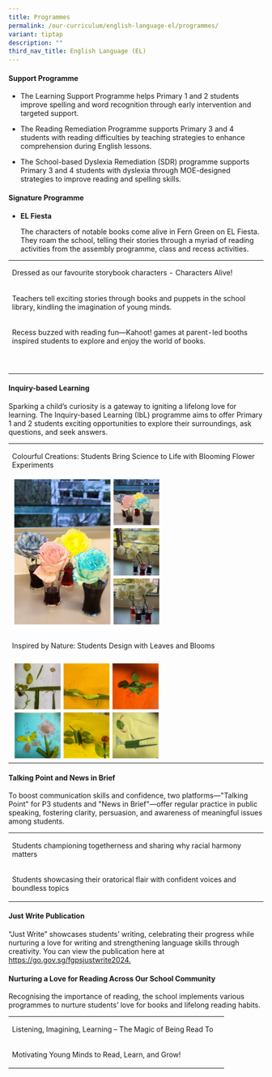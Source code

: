 ```yaml
---
title: Programmes
permalink: /our-curriculum/english-language-el/programmes/
variant: tiptap
description: ""
third_nav_title: English Language (EL)
---
```

<h4><strong>Support Programme</strong></h4>
<ul data-tight="true" class="tight">
<li>
<p>The Learning Support Programme helps Primary 1 and 2 students improve
spelling and word recognition through early intervention and targeted support.</p>
</li>
<li>
<p>The Reading Remediation Programme supports Primary 3 and 4 students with
reading difficulties by teaching strategies to enhance comprehension during
English lessons.</p>
</li>
<li>
<p>The School-based Dyslexia Remediation (SDR) programme supports Primary
3 and 4 students with dyslexia through MOE-designed strategies to improve
reading and spelling skills.</p>
</li>
</ul>
<h4><strong>Signature Programme</strong></h4>
<ul data-tight="true" class="tight">
<li>
<p><strong>EL Fiesta</strong>
</p>
<p>The characters of notable books come alive in Fern Green on EL Fiesta.
They roam the school, telling their stories through a myriad of reading
activities from the assembly programme, class and recess activities.&nbsp;</p>
</li>
</ul>
<table style="minWidth: 50px">
<colgroup>
<col>
<col>
</colgroup>
<tbody>
<tr>
<td rowspan="1" colspan="2">
<p>Dressed as our favourite storybook characters - Characters Alive!</p>
</td>
</tr>
<tr>
<td rowspan="1" colspan="2">
<p>Teachers tell exciting stories through books and puppets in the school
library, kindling the imagination of young minds.&nbsp;&nbsp;</p>
</td>
</tr>
<tr>
<td rowspan="1" colspan="2">
<p>Recess buzzed with reading fun—Kahoot! games at parent-led booths inspired
students to explore and enjoy the world of books.</p>
</td>
</tr>
<tr>
<td rowspan="1" colspan="1">
<p></p>
</td>
<td rowspan="1" colspan="1">
<p></p>
</td>
</tr>
<tr>
<td rowspan="1" colspan="1">
<p></p>
</td>
<td rowspan="1" colspan="1">
<p></p>
</td>
</tr>
</tbody>
</table>
<h4><strong>Inquiry-based Learning</strong>&nbsp;</h4>
<p>Sparking a child’s curiosity is a gateway to igniting a lifelong love
for learning. The Inquiry-based Learning (IbL) programme aims to offer
Primary 1 and 2 students exciting opportunities to explore their surroundings,
ask questions, and seek answers.&nbsp;&nbsp;</p>
<table style="minWidth: 50px">
<colgroup>
<col>
<col>
</colgroup>
<tbody>
<tr>
<td rowspan="1" colspan="2">
<p>Colourful Creations: Students Bring Science to Life with Blooming Flower
Experiments</p>
<div class="isomer-image-wrapper">
<img style="width: 60%;" height="auto" width="100%" alt="" src="/images/English/EL_Pic_13.png">
</div>
</td>
</tr>
<tr>
<td rowspan="1" colspan="2">
<p>Inspired by Nature: Students Design with Leaves and Blooms</p>
<div class="isomer-image-wrapper">
<img style="width: 60%;" height="auto" width="100%" alt="" src="/images/English/EL_Pic_12.png">
</div>
</td>
</tr>
</tbody>
</table>
<h4><strong>Talking Point and News in Brief</strong>&nbsp;</h4>
<p>To boost communication skills and confidence, two platforms—"Talking Point"
for P3 students and "News in Brief"—offer regular practice in public speaking,
fostering clarity, persuasion, and awareness of meaningful issues among
students.&nbsp;</p>
<table style="minWidth: 50px">
<colgroup>
<col>
<col>
</colgroup>
<tbody>
<tr>
<td rowspan="1" colspan="1">
<p>Students championing togetherness and sharing why racial harmony matters</p>
</td>
<td rowspan="1" colspan="1">
<p></p>
</td>
</tr>
<tr>
<td rowspan="1" colspan="1">
<p>Students showcasing their oratorical flair with confident voices and boundless
topics</p>
</td>
<td rowspan="1" colspan="1">
<p></p>
</td>
</tr>
</tbody>
</table>
<h4><strong>Just Write Publication</strong></h4>
<p>“Just Write” showcases students’ writing, celebrating their progress while
nurturing a love for writing and strengthening language skills through
creativity. You can view the publication here at <a href="https://go.gov.sg/fgpsjustwrite2024" rel="noopener nofollow" target="_blank">https://go.gov.sg/fgpsjustwrite2024.</a>
</p>
<h4><strong>Nurturing a Love for Reading Across Our School Community</strong></h4>
<p>Recognising the importance of reading, the school implements various programmes
to nurture students’ love for books and lifelong reading habits.</p>
<table style="minWidth: 50px">
<colgroup>
<col>
<col>
</colgroup>
<tbody>
<tr>
<td rowspan="1" colspan="1">
<p>Listening, Imagining, Learning – The Magic of Being Read To</p>
</td>
<td rowspan="1" colspan="1">
<p></p>
</td>
</tr>
<tr>
<td rowspan="1" colspan="1">
<p>Motivating Young Minds to Read, Learn, and Grow!</p>
</td>
<td rowspan="1" colspan="1">
<p></p>
</td>
</tr>
</tbody>
</table>
<p></p>
<p></p>
<p></p>
<p></p>
